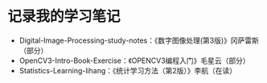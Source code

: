 # 记录我的学习笔记

+ Digital-Image-Processing-study-notes：《数字图像处理(第3版)》冈萨雷斯（部分）
+ OpenCV3-Intro-Book-Exercise：《OPENCV3编程入门》毛星云（部分）
+ Statistics-Learning-lihang：《统计学习方法（第2版）》李航（在读）